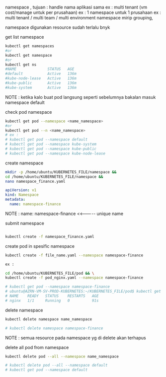 namespace  , 
tujuan : handle nama aplikasi sama
ex : multi tenant (vm cost/manage untuk per prusahaan)
ex : 1 namespace untuk 1 prusahaan
ex : multi tenant / multi team / multi environment
namespace mirip grouping,

namespace digunakan resource sudah terlalu bnyk


get list namespace
```bash
kubectl get namespaces
#or
kubectl get namespace
#or
kubectl get ns
#NAME              STATUS   AGE
#default           Active   136m
#kube-node-lease   Active   136m
#kube-public       Active   136m
#kube-system       Active   136m

```

NOTE : ketika kalo buat pod langsung seperti sebelumnya bakalan masuk namespace default


check pod namespace
```bash
kubectl get pod --namespace <name_namespace>
#or
kubectl get pod --n <name_namespace>
# ex : 
# kubectl get pod --namespace default
# kubectl get pod --namespace kube-system
# kubectl get pod --namespace kube-public
# kubectl get pod --namespace kube-node-lease
```


create namespace

```bash
mkdir -p /home/ubuntu/KUBERNETES_FILE/namespace && 
cd /home/ubuntu/KUBERNETES_FILE/namespace && 
nano namespace_finance.yaml
```

```yml
apiVersion: v1
kind: Namespace
metadata:
  name: namespace-finance
```

NOTE : name: namespace-finance <<----- unique name


submit namespace
```bash

kubectl create -f namespace_finance.yaml

```


create pod in spesific namespace

```bash
kubectl create -f file_name.yaml --namespace namespace-finance

ex :

cd /home/ubuntu/KUBERNETES_FILE/pod && \
kubectl create -f pod_nginx.yaml --namespace namespace-finance

# kubectl get pod --namespace namespace-finance
# ubuntu@AZRN-VM-SV-PROD-KUBERNETES:~/KUBERNETES_FILE/pod$ kubectl get pod --namespace namespace-finance
# NAME    READY   STATUS    RESTARTS   AGE
# nginx   1/1     Running   0          91s

```


delete namespace

```bash
kubectl delete namespace name_namespace

# kubectl delete namespace namespace-finance
```

NOTE : semua resource pada namespace yg di delete akan terhapus




delete all pod from namespace

```bash
kubectl delete pod --all --namespace name_namespace

# kubectl delete pod --all --namespace default
# kubectl get pod --namespace default
```
